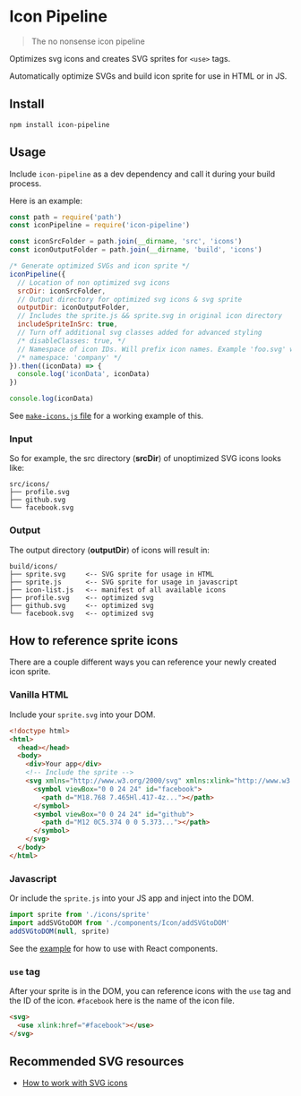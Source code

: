 # Icon Pipeline

> The no nonsense icon pipeline

Optimizes svg icons and creates SVG sprites for `<use>` tags.

Automatically optimize SVGs and build icon sprite for use in HTML or in JS.

## Install

```
npm install icon-pipeline
```

## Usage

Include `icon-pipeline` as a dev dependency and call it during your build process.

Here is an example:

```js
const path = require('path')
const iconPipeline = require('icon-pipeline')

const iconSrcFolder = path.join(__dirname, 'src', 'icons')
const iconOutputFolder = path.join(__dirname, 'build', 'icons')

/* Generate optimized SVGs and icon sprite */
iconPipeline({
  // Location of non optimized svg icons
  srcDir: iconSrcFolder,
  // Output directory for optimized svg icons & svg sprite
  outputDir: iconOutputFolder,
  // Includes the sprite.js && sprite.svg in original icon directory
  includeSpriteInSrc: true,
  // Turn off additional svg classes added for advanced styling
  /* disableClasses: true, */
  // Namespace of icon IDs. Will prefix icon names. Example 'foo.svg' will become 'company-foo'
  /* namespace: 'company' */
}).then((iconData) => {
  console.log('iconData', iconData)
})

console.log(iconData)
```

See [`make-icons.js` file](/example) for a working example of this.

### Input

So for example, the src directory (**srcDir**) of unoptimized SVG icons looks like:

```
src/icons/
├── profile.svg
├── github.svg
└── facebook.svg
```

### Output 

The output directory (**outputDir**) of icons will result in:

```
build/icons/
├── sprite.svg     <-- SVG sprite for usage in HTML
├── sprite.js      <-- SVG sprite for usage in javascript
├── icon-list.js   <-- manifest of all available icons
├── profile.svg    <-- optimized svg
├── github.svg     <-- optimized svg
└── facebook.svg   <-- optimized svg
```

## How to reference sprite icons

There are a couple different ways you can reference your newly created icon sprite.

### Vanilla HTML

Include your `sprite.svg` into your DOM.

```html
<!doctype html>
<html>
  <head></head>
  <body>
    <div>Your app</div>
    <!-- Include the sprite -->
    <svg xmlns="http://www.w3.org/2000/svg" xmlns:xlink="http://www.w3.org/1999/xlink" style="position:absolute; width: 0; height: 0">
      <symbol viewBox="0 0 24 24" id="facebook">
        <path d="M18.768 7.465Hl.417-4z..."></path>
      </symbol>
      <symbol viewBox="0 0 24 24" id="github">
        <path d="M12 0C5.374 0 0 5.373..."></path>
      </symbol>
    </svg>
  </body>
</html>
```

### Javascript

Or include the `sprite.js` into your JS app and inject into the DOM.

```js
import sprite from './icons/sprite'
import addSVGtoDOM from './components/Icon/addSVGtoDOM'
addSVGtoDOM(null, sprite)
```

See the [example](/example) for how to use with React components.

### `use` tag

After your sprite is in the DOM, you can reference icons with the `use` tag and the ID of the icon. `#facebook` here is the name of the icon file.

```html
<svg>
  <use xlink:href="#facebook"></use>
</svg>
```

## Recommended SVG resources

- [How to work with SVG icons](https://fvsch.com/svg-icons/)
